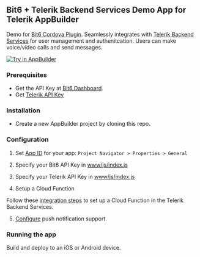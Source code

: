 Bit6 + Telerik Backend Services Demo App for Telerik AppBuilder
------------------------------------
Demo for [Bit6 Cordova Plugin](https://github.com/Telerik-Verified-Plugins/Bit6). Seamlessly integrates with [Telerik Backend Services](http://www.telerik.com/backend-services) for user management and authenitcation. Users can make voice/video calls and send messages.

<a href="https://platform.telerik.com/#appbuilder/clone/https%3A%2F%2Fgithub.com%2Fbit6%2Fbit6-cordova-demo-telerik-backend.git" target="_blank"><img src="http://docs.telerik.com/platform/appbuilder/sample-apps/images/try-in-appbuilder.png" alt="Try in AppBuilder" title="Try in AppBuilder" /></a>

### Prerequisites
* Get the API Key at [Bit6 Dashboard](https://dashboard.bit6.com).
* Get [Telerik API Key](http://docs.telerik.com/platform/backend-services/javascript/security/security-keys-get)


### Installation
* Create a new AppBuilder project by cloning this repo.

### Configuration
1. Set [App ID](http://docs.telerik.com/platform/appbuilder/code-signing-your-app/code-sign-glossary#application-identifier) for your app: `Project Navigator > Properties > General`

2. Specify your Bit6 API Key in [www/js/index.js](www/js/index.js#L19)

3. Specify your Telerik API Key in [www/js/index.js](www/js/index.js#L22)

4. Setup a Cloud Function

Follow these [integration steps](https://github.com/bit6/bit6-telerik-integration) to set up a Cloud Function in the Telerik Backend Services.

5. [Configure](https://github.com/bit6/bit6-cordova#push-notifications) push notification support.


### Running the app
Build and deploy to an iOS or Android device.

